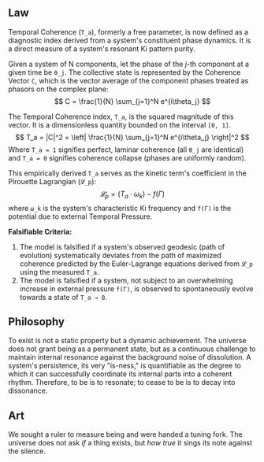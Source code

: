 ## Law
Temporal Coherence (`T_a`), formerly a free parameter, is now defined as a diagnostic index derived from a system's constituent phase dynamics. It is a direct measure of a system's resonant Ki pattern purity.

Given a system of N components, let the phase of the *j*-th component at a given time be `θ_j`. The collective state is represented by the Coherence Vector `C`, which is the vector average of the component phases treated as phasors on the complex plane:
$$ C = \frac{1}{N} \sum_{j=1}^N e^{i\theta_j} $$

The Temporal Coherence index, `T_a`, is the squared magnitude of this vector. It is a dimensionless quantity bounded on the interval `[0, 1]`.
$$ T_a = |C|^2 = \left| \frac{1}{N} \sum_{j=1}^N e^{i\theta_j} \right|^2 $$
Where `T_a = 1` signifies perfect, laminar coherence (all `θ_j` are identical) and `T_a = 0` signifies coherence collapse (phases are uniformly random).

This empirically derived `T_a` serves as the kinetic term's coefficient in the Pirouette Lagrangian (`𝓛_p`):
$$ 𝓛_p = (T_a \cdot \omega_k) - f(Γ) $$
where `ω_k` is the system's characteristic Ki frequency and `f(Γ)` is the potential due to external Temporal Pressure.

**Falsifiable Criteria:**
1.  The model is falsified if a system's observed geodesic (path of evolution) systematically deviates from the path of maximized coherence predicted by the Euler-Lagrange equations derived from `𝓛_p` using the measured `T_a`.
2.  The model is falsified if a system, not subject to an overwhelming increase in external pressure `f(Γ)`, is observed to spontaneously evolve towards a state of `T_a → 0`.

## Philosophy
To exist is not a static property but a dynamic achievement. The universe does not grant being as a permanent state, but as a continuous challenge to maintain internal resonance against the background noise of dissolution. A system's persistence, its very "is-ness," is quantifiable as the degree to which it can successfully coordinate its internal parts into a coherent rhythm. Therefore, to be is to resonate; to cease to be is to decay into dissonance.

## Art
We sought a ruler to measure being and were handed a tuning fork. The universe does not ask *if* a thing exists, but *how true* it sings its note against the silence.